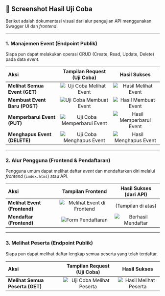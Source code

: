 ## 📸 Screenshot Hasil Uji Coba

Berikut adalah dokumentasi visual dari alur pengujian API menggunakan Swagger UI dan *frontend*.

---
### 1. Manajemen Event (Endpoint Publik)

Siapa pun dapat melakukan operasi CRUD (Create, Read, Update, Delete) pada data *event*.

| Aksi | Tampilan Request (Uji Coba) | Hasil Sukses |
| :--- | :---: | :---: |
| **Melihat Semua Event (GET)** | ![Uji Coba Melihat Event](Screenshot/GET_Event_TryOut.png) | ![Hasil Melihat Event](Screenshot/GET_Event.png) |
| **Membuat Event Baru (POST)** | ![Uji Coba Membuat Event](Screenshot/POST_Event_TryOut.png) | ![Hasil Membuat Event](Screenshot/POST_Event.png) |
| **Memperbarui Event (PUT)** | ![Uji Coba Memperbarui Event](Screenshot/PUT_Event_TryOut.png) | ![Hasil Memperbarui Event](Screenshot/PUT_Event.png) |
| **Menghapus Event (DELETE)**| ![Uji Coba Menghapus Event](Screenshot/DELETE_Event_TryOut.png) | ![Hasil Menghapus Event](Screenshot/DELETE_Event.png) |

---
### 2. Alur Pengguna (Frontend & Pendaftaran)

Pengguna umum dapat melihat daftar *event* dan mendaftarkan diri melalui *frontend* (`index.html`) atau API.

| Aksi | Tampilan Frontend | Hasil Sukses (dari API) |
| :--- | :---: | :---: |
| **Melihat Event (Frontend)** | ![Melihat Event di Frontend](Screenshot/GET_Event_Tampilan.png) | (Tampilan di atas) |
| **Mendaftar (Frontend)** | ![Form Pendaftaran](Screenshot/POST_Participant_Tampilan.png) | ![Berhasil Mendaftar](Screenshot/POST_Participant.png) |

---
### 3. Melihat Peserta (Endpoint Publik)

Siapa pun dapat melihat daftar lengkap semua peserta yang telah terdaftar.

| Aksi | Tampilan Request (Uji Coba) | Hasil Sukses |
| :--- | :---: | :---: |
| **Melihat Semua Peserta (GET)** | ![Uji Coba Melihat Peserta](Screenshot/GET_Participant_TryOut.png) | ![Hasil Melihat Peserta](Screenshot/GET_Participant.png) |
